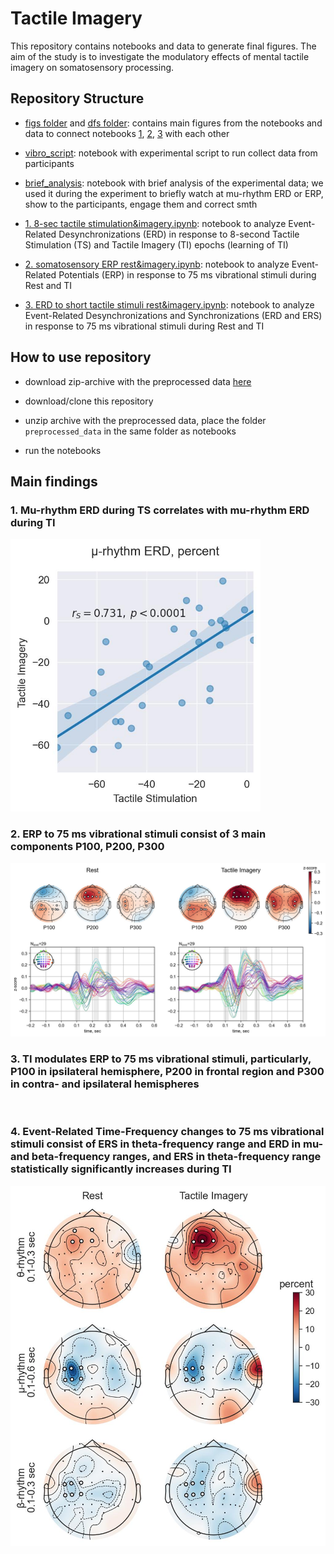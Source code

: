 # Tactile Imagery
This repository contains notebooks and data to generate final figures. The aim of the study is to investigate the modulatory effects of mental tactile imagery on somatosensory processing.

## Repository Structure
- [figs folder](https://github.com/MarkaMorozova/Tactile-Imagery/tree/main/figs) and [dfs folder](https://github.com/MarkaMorozova/Tactile-Imagery/tree/main/dfs): contains main figures from the notebooks and data to connect notebooks [1](https://github.com/MarkaMorozova/Tactile-Imagery/blob/main/1.%208-sec%20tactile%20stimulation%26imagery.ipynb), [2](https://github.com/MarkaMorozova/Tactile-Imagery/blob/main/2.%20somatosensory%20ERP%20rest%26imagery.ipynb), [3](https://github.com/MarkaMorozova/Tactile-Imagery/blob/main/3.%20ERD%20to%20short%20tactile%20stimuli%20rest%26imagery.ipynb) with each other


- [vibro_script](https://github.com/MarkaMorozova/Tactile-Imagery/blob/main/vibro_script.ipynb): notebook with experimental script to run collect data from participants
- [brief_analysis](https://github.com/MarkaMorozova/Tactile-Imagery/blob/main/brief_analysis.ipynb): notebook with brief analysis of the experimental data; we used it during the experiment to briefly watch at mu-rhythm ERD or ERP, show to the participants, engage them and correct smth


- [1. 8-sec tactile stimulation&imagery.ipynb](https://github.com/MarkaMorozova/Tactile-Imagery/blob/main/1.%208-sec%20tactile%20stimulation%26imagery.ipynb): notebook to analyze Event-Related Desynchronizations (ERD) in response to 8-second Tactile Stimulation (TS) and Tactile Imagery (TI) epochs (learning of TI)
- [2. somatosensory ERP rest&imagery.ipynb](https://github.com/MarkaMorozova/Tactile-Imagery/blob/main/2.%20somatosensory%20ERP%20rest%26imagery.ipynb): notebook to analyze Event-Related Potentials (ERP) in response to 75 ms vibrational stimuli during Rest and TI
- [3. ERD to short tactile stimuli rest&imagery.ipynb](https://github.com/MarkaMorozova/Tactile-Imagery/blob/main/3.%20ERD%20to%20short%20tactile%20stimuli%20rest%26imagery.ipynb): notebook to analyze Event-Related Desynchronizations and Synchronizations (ERD and ERS) in response to 75 ms vibrational stimuli during Rest and TI

## How to use repository
- download zip-archive with the preprocessed data [here](https://drive.google.com/file/d/1NXV7dYO2dlHMTA_AOzInS16sbDLL1QZz/view?usp=sharing) 

- download/clone this repository

- unzip archive with the preprocessed data, place the folder `preprocessed_data` in the same folder as notebooks

- run the notebooks

## Main findings
### 1. Mu-rhythm ERD during TS correlates with mu-rhythm ERD during TI

<img src="figs/correlation_ts_ti.jpg" alt="" width="400">

<br/>

### 2. ERP to 75 ms vibrational stimuli consist of 3 main components P100, P200, P300

<img src="figs/erps.jpg" alt="" width="800">

<br/>

### 3. TI modulates ERP to 75 ms vibrational stimuli, particularly, P100 in ipsilateral hemisphere, P200 in frontal region and P300 in contra- and ipsilateral hemispheres

<img src="figs/rest_vs_imagery_erp.gif" alt="" width="600">

<br/>

### 4. Event-Related Time-Frequency changes to 75 ms vibrational stimuli consist of ERS in theta-frequency range and ERD in mu- and beta-frequency ranges, and ERS in theta-frequency range statistically significantly increases during TI

<img src="figs/topomaps_powers_pulses.jpg" alt="" width="600">
